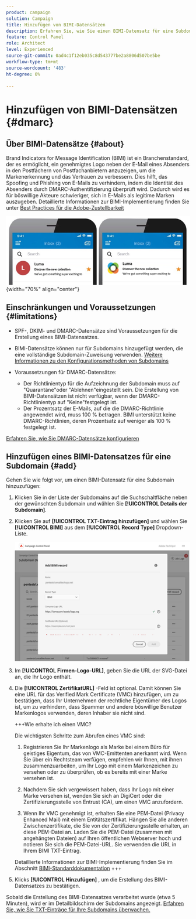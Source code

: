 ```yaml
---
product: campaign
solution: Campaign
title: Hinzufügen von BIMI-Datensätzen
description: Erfahren Sie, wie Sie einen BIMI-Datensatz für eine Subdomain hinzufügen.
feature: Control Panel
role: Architect
level: Experienced
source-git-commit: 0ad4c1f12eb035c8d543777be2a8806d507be5be
workflow-type: tm+mt
source-wordcount: '483'
ht-degree: 0%

---
```



# Hinzufügen von BIMI-Datensätzen {#dmarc}

## Über BIMI-Datensätze {#about}

Brand Indicators for Message Identification (BIMI) ist ein Branchenstandard, der es ermöglicht, ein genehmigtes Logo neben der E-Mail eines Absenders in den Postfächern von Postfachanbietern anzuzeigen, um die Markenerkennung und das Vertrauen zu verbessern. Dies hilft, das Spoofing und Phishing von E-Mails zu verhindern, indem die Identität des Absenders durch DMARC-Authentifizierung überprüft wird. Dadurch wird es für böswillige Akteure schwieriger, sich in E-Mails als legitime Marken auszugeben. Detaillierte Informationen zur BIMI-Implementierung finden Sie unter [Best Practices für die Adobe-Zustellbarkeit](https://experienceleague.adobe.com/docs/deliverability-learn/deliverability-best-practice-guide/additional-resources/technotes/implement-bimi.html)

![](assets/bimi-example.png){width="70%" align="center"}

## Einschränkungen und Voraussetzungen {#limitations}

* SPF-, DKIM- und DMARC-Datensätze sind Voraussetzungen für die Erstellung eines BIMI-Datensatzes.
* BIMI-Datensätze können nur für Subdomains hinzugefügt werden, die eine vollständige Subdomain-Zuweisung verwenden. [Weitere Informationen zu den Konfigurationsmethoden von Subdomains](subdomains-branding.md#subdomain-delegation-methods)
* Voraussetzungen für DMARC-Datensätze:

   * Der Richtlinientyp für die Aufzeichnung der Subdomain muss auf &quot;Quarantäne&quot;oder &quot;Ablehnen&quot;eingestellt sein. Die Erstellung von BIMI-Datensätzen ist nicht verfügbar, wenn der DMARC-Richtlinientyp auf &quot;Keine&quot;festgelegt ist.
   * Der Prozentsatz der E-Mails, auf die die DMARC-Richtlinie angewendet wird, muss 100 % betragen. BIMI unterstützt keine DMARC-Richtlinien, deren Prozentsatz auf weniger als 100 % festgelegt ist.

[Erfahren Sie, wie Sie DMARC-Datensätze konfigurieren](dmarc.md)

## Hinzufügen eines BIMI-Datensatzes für eine Subdomain {#add}

Gehen Sie wie folgt vor, um einen BIMI-Datensatz für eine Subdomain hinzuzufügen:

1. Klicken Sie in der Liste der Subdomains auf die Suchschaltfläche neben der gewünschten Subdomain und wählen Sie **[!UICONTROL Details der Subdomain]**.

1. Klicken Sie auf **[!UICONTROL TXT-Eintrag hinzufügen]** und wählen Sie **[!UICONTROL BIMI]** aus dem **[!UICONTROL Record Type]** Dropdown-Liste.

   ![](assets/bimi-add.png)

1. Im **[!UICONTROL Firmen-Logo-URL]**, geben Sie die URL der SVG-Datei an, die Ihr Logo enthält.

1. Die **[!UICONTROL ZertifikatURL]** -Feld ist optional. Damit können Sie eine URL für das Verified Mark Certificate (VMC) hinzufügen, um zu bestätigen, dass Ihr Unternehmen der rechtliche Eigentümer des Logos ist, um zu verhindern, dass Spammer und andere böswillige Benutzer Markenlogos verwenden, deren Inhaber sie nicht sind.

   +++Wie erhalte ich einen VMC?

   Die wichtigsten Schritte zum Abrufen eines VMC sind:

   1. Registrieren Sie Ihr Markenlogo als Marke bei einem Büro für geistiges Eigentum, das von VMC-Emittenten anerkannt wird. Wenn Sie über ein Rechtsteam verfügen, empfehlen wir Ihnen, mit ihnen zusammenzuarbeiten, um Ihr Logo mit einem Markenzeichen zu versehen oder zu überprüfen, ob es bereits mit einer Marke versehen ist.

   1. Nachdem Sie sich vergewissert haben, dass Ihr Logo mit einer Marke versehen ist, wenden Sie sich an DigiCert oder die Zertifizierungsstelle von Entrust (CA), um einen VMC anzufordern.

   1. Wenn Ihr VMC genehmigt ist, erhalten Sie eine PEM-Datei (Privacy Enhanced Mail) mit einem Entitätszertifikat. Hängen Sie alle anderen Zwischenzertifikate, die Sie von der Zertifizierungsstelle erhalten, an diese PEM-Datei an. Laden Sie die PEM-Datei (zusammen mit angehängten Dateien) auf Ihren öffentlichen Webserver hoch und notieren Sie sich die PEM-Datei-URL. Sie verwenden die URL in Ihrem BIMI TXT-Eintrag.

   Detaillierte Informationen zur BIMI-Implementierung finden Sie im Abschnitt [BIMI-Standarddokumentation](https://bimigroup.org/implementation-guide/)
+++

1. Klicks **[!UICONTROL Hinzufügen]** , um die Erstellung des BIMI-Datensatzes zu bestätigen.

Sobald die Erstellung des BIMI-Datensatzes verarbeitet wurde (etwa 5 Minuten), wird er im Detailbildschirm der Subdomains angezeigt. [Erfahren Sie, wie Sie TXT-Einträge für Ihre Subdomains überwachen.](gs-txt-records.md#monitor)
